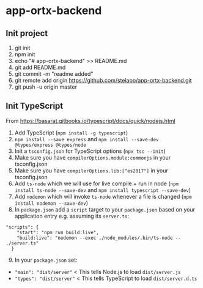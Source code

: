 # app-ortx-backend #

## Init project ##
1. git init
2. npm init
3. echo "# app-ortx-backend" >> README.md
4. git add README.md
5. git commit -m "readme added"
6. git remote add origin https://github.com/stelapo/app-ortx-backend.git
7. git push -u origin master

## Init TypeScript ##
From https://basarat.gitbooks.io/typescript/docs/quick/nodejs.html
1. Add TypeScript (`npm install -g typescript`)
2. `npm install --save express` and `npm install --save-dev @types/express @types/node`
3. Init a `tsconfig.json` for TypeScript options (`npx tsc --init`)
4. Make sure you have `compilerOptions.module:commonjs` in your tsconfig.json
5. Make sure you have `compilerOptions.lib:["es2017"]` in your tsconfig.json
6. Add `ts-node` which we will use for live compile + run in node (`npm install ts-node --save-dev` and `npm install typescript --save-dev`)
7. Add `nodemon` which will invoke `ts-node` whenever a file is changed (`npm install nodemon --save-dev`)
8. In `package.json` add a `script` target to your `package.json` based on your application entry e.g. assuming its `server.ts`:
```
"scripts": {
    "start": "npm run build:live",
    "build:live": "nodemon --exec ./node_modules/.bin/ts-node -- ./server.ts"
  }
```
9. In your `package.json` set:
 - `"main": "dist/server"` < This tells Node.js to load `dist/server.js`
 - `"types": "dist/server"` < This tells TypeScript to load `dist/server.d.ts`
